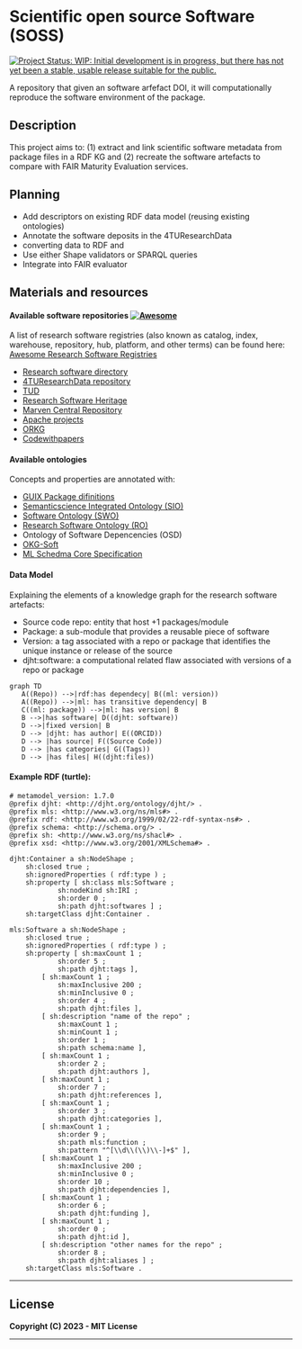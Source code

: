 # Scientific open source Software (SOSS)

[![Project Status: WIP: Initial development is in progress, but there has not yet been a stable, usable release suitable for the public.](https://www.repostatus.org/badges/latest/wip.svg)](https://www.repostatus.org/#wip)

A repository that given an software arfefact DOI, it will computationally reproduce the software environment of the package.

## Description

This project aims to: (1) extract and link scientific software metadata from package files in a RDF KG and (2) recreate the software artefacts to compare with FAIR Maturity Evaluation services.


## Planning

- Add descriptors on existing RDF data model (reusing existing ontologies)
- Annotate the software deposits in the 4TUResearchData
- converting data to RDF and 
- Use either Shape validators or SPARQL queries
- Integrate into FAIR evaluator


## Materials and resources

#### Available software repositories [![Awesome](https://awesome.re/badge.svg)](https://awesome.re)
A list of research software registries (also known as catalog, index, warehouse, repository, hub, platform, and other terms) can be found here: [Awesome Research Software Registries](https://github.com/NLeSC/awesome-research-software-registries) 

* [Research software directory]()
* [4TUResearchData repository]()
* [TUD]()
* [Research Software Heritage]()
* [Marven Central Repository]()
* [Apache projects](https://projects.apache.org/)
* [ORKG](https://orkg.org)
* [Codewithpapers](https://paperswithcode.com/)


#### Available ontologies

Concepts and properties are annotated with:
* [GUIX Package difinitions](https://guix.gnu.org/manual/en/html_node/Defining-Packages.html)
* [Semanticscience Integrated Ontology (SIO)](https://bioportal.bioontology.org/ontologies/SIO/)
* [Software Ontology (SWO)](https://www.ebi.ac.uk/ols/ontologies/swo)
* [Research Software Ontology (RO)](https://wf4ever.github.io/)
* Ontology of Software Depencencies (OSD)
* [OKG-Soft](https://ieeexplore.ieee.org/document/9041835)
* [ML Schedma Core Specification](http://ml-schema.github.io/documentation/ML%20Schema.html)

#### Data Model
Explaining the elements of a knowledge graph for the research software artefacts:
* Source code repo: entity that host +1 packages/module
* Package: a sub-module that provides a reusable piece of software
* Version: a tag associated with a repo or package that identifies the unique instance or release of the source
* djht:software: a computational related flaw associated with versions of a repo or package 
<!-- has version: a one-to-many relationship between package and version
has STAR: a one-to-many relationship between version and STAR
has fixed version: (if any) a one-to-many relationship between STAR and fixed version
has dependency:
has transitive dependency -->
```mermaid
graph TD
   A((Repo)) -->|rdf:has dependecy| B((ml: version))
   A((Repo)) -->|ml: has transitive dependency| B
   C((ml: package)) -->|ml: has version| B
   B -->|has software| D((djht: software))
   D -->|fixed version| B
   D --> |djht: has author| E((ORCID))
   D --> |has source| F((Source Code))
   D --> |has categories| G((Tags))
   D --> |has files| H((djht:files))
```

#### Example RDF (turtle):

```ttl
# metamodel_version: 1.7.0
@prefix djht: <http://djht.org/ontology/djht/> .
@prefix mls: <http://www.w3.org/ns/mls#> .
@prefix rdf: <http://www.w3.org/1999/02/22-rdf-syntax-ns#> .
@prefix schema: <http://schema.org/> .
@prefix sh: <http://www.w3.org/ns/shacl#> .
@prefix xsd: <http://www.w3.org/2001/XMLSchema#> .

djht:Container a sh:NodeShape ;
    sh:closed true ;
    sh:ignoredProperties ( rdf:type ) ;
    sh:property [ sh:class mls:Software ;
            sh:nodeKind sh:IRI ;
            sh:order 0 ;
            sh:path djht:softwares ] ;
    sh:targetClass djht:Container .

mls:Software a sh:NodeShape ;
    sh:closed true ;
    sh:ignoredProperties ( rdf:type ) ;
    sh:property [ sh:maxCount 1 ;
            sh:order 5 ;
            sh:path djht:tags ],
        [ sh:maxCount 1 ;
            sh:maxInclusive 200 ;
            sh:minInclusive 0 ;
            sh:order 4 ;
            sh:path djht:files ],
        [ sh:description "name of the repo" ;
            sh:maxCount 1 ;
            sh:minCount 1 ;
            sh:order 1 ;
            sh:path schema:name ],
        [ sh:maxCount 1 ;
            sh:order 2 ;
            sh:path djht:authors ],
        [ sh:maxCount 1 ;
            sh:order 7 ;
            sh:path djht:references ],
        [ sh:maxCount 1 ;
            sh:order 3 ;
            sh:path djht:categories ],
        [ sh:maxCount 1 ;
            sh:order 9 ;
            sh:path mls:function ;
            sh:pattern "^[\\d\\(\\)\\-]+$" ],
        [ sh:maxCount 1 ;
            sh:maxInclusive 200 ;
            sh:minInclusive 0 ;
            sh:order 10 ;
            sh:path djht:dependencies ],
        [ sh:maxCount 1 ;
            sh:order 6 ;
            sh:path djht:funding ],
        [ sh:maxCount 1 ;
            sh:order 0 ;
            sh:path djht:id ],
        [ sh:description "other names for the repo" ;
            sh:order 8 ;
            sh:path djht:aliases ] ;
    sh:targetClass mls:Software .
```
---
## License

**Copyright (C) 2023 - MIT License**



---
